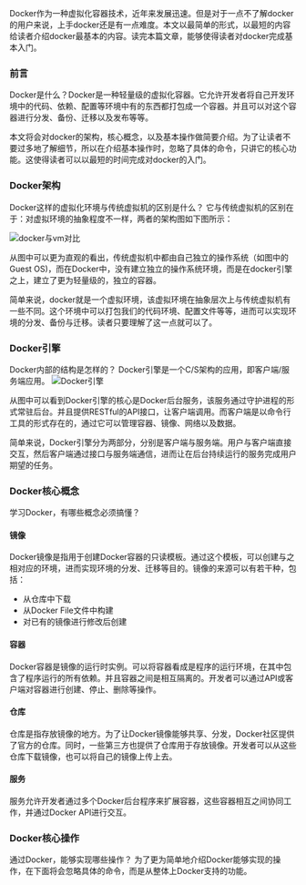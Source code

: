 Docker作为一种虚拟化容器技术，近年来发展迅速。但是对于一点不了解docker的用户来说，上手docker还是有一点难度。本文以最简单的形式，以最短的内容给读者介绍docker最基本的内容。读完本篇文章，能够使得读者对docker完成基本入门。

### 前言
Docker是什么？Docker是一种轻量级的虚拟化容器。它允许开发者将自己开发环境中的代码、依赖、配置等环境中有的东西都打包成一个容器。并且可以对这个容器进行分发、备份、迁移以及发布等等。

本文将会对docker的架构，核心概念，以及基本操作做简要介绍。为了让读者不要过多地了解细节，所以在介绍基本操作时，忽略了具体的命令，只讲它的核心功能。这使得读者可以以最短的时间完成对docker的入门。


### Docker架构
Docker这样的虚拟化环境与传统虚拟机的区别是什么？
它与传统虚拟机的区别在于：对虚拟环境的抽象程度不一样，两者的架构图如下图所示：

![docker与vm对比](https://i.loli.net/2018/11/19/5bf2dbc7c1ff7.png)

从图中可以更为直观的看出，传统虚拟机中都由自己独立的操作系统（如图中的Guest OS)，而在Docker中，没有建立独立的操作系统环境，而是在docker引擎之上，建立了更为轻量级的，独立的容器。

简单来说，docker就是一个虚拟环境，该虚拟环境在抽象层次上与传统虚拟机有一些不同。这个环境中可以打包我们的代码环境、配置文件等等，进而可以实现环境的分发、备份与迁移。读者只要理解了这一点就可以了。

### Docker引擎
Docker内部的结构是怎样的？
Docker引擎是一个C/S架构的应用，即客户端/服务端应用。
![Docker引擎](https://docs.docker.com/engine/images/engine-components-flow.png)

从图中可以看到Docker引擎的核心是Docker后台服务，该服务通过守护进程的形式常驻后台。并且提供RESTful的API接口，让客户端调用。而客户端是以命令行工具的形式存在的，通过它可以管理容器、镜像、网络以及数据。

简单来说，Docker引擎分为两部分，分别是客户端与服务端。用户与客户端直接交互，然后客户端通过接口与服务端通信，进而让在后台持续运行的服务完成用户期望的任务。


### Docker核心概念
学习Docker，有哪些概念必须搞懂？
#### 镜像
Docker镜像是指用于创建Docker容器的只读模板。通过这个模板，可以创建与之相对应的环境，进而实现环境的分发、迁移等目的。镜像的来源可以有若干种，包括：
* 从仓库中下载
* 从Docker File文件中构建
* 对已有的镜像进行修改后创建

#### 容器
Docker容器是镜像的运行时实例。可以将容器看成是程序的运行环境，在其中包含了程序运行的所有依赖。并且容器之间是相互隔离的。开发者可以通过API或客户端对容器进行创建、停止、删除等操作。

#### 仓库
仓库是指存放镜像的地方。为了让Docker镜像能够共享、分发，Docker社区提供了官方的仓库。同时，一些第三方也提供了仓库用于存放镜像。开发者可以从这些仓库下载镜像，也可以将自己的镜像上传上去。

#### 服务
服务允许开发者通过多个Docker后台程序来扩展容器，这些容器相互之间协同工作，并通过Docker API进行交互。

### Docker核心操作
通过Docker，能够实现哪些操作？
为了更为简单地介绍Docker能够实现的操作，在下面将会忽略具体的命令，而是从整体上Docker支持的功能。



